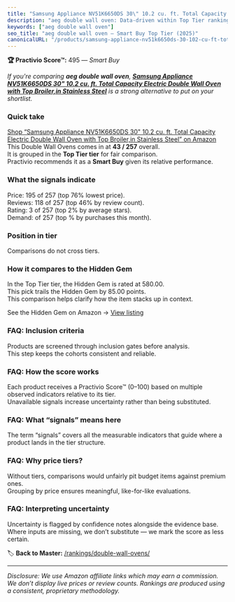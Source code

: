 ```yaml
---
title: "Samsung Appliance NV51K6650DS 30\" 10.2 cu. ft. Total Capacity Electric Double Wall Oven with Top Broiler,in Stainless Steel"
description: "aeg double wall oven: Data-driven within Top Tier ranking using the Practivio Score™. Positioned by quality, value, demand, findability, momentum."
keywords: ["aeg double wall oven"]
seo_title: "aeg double wall oven — Smart Buy Top Tier (2025)"
canonicalURL: "/products/samsung-appliance-nv51k6650ds-30-102-cu-ft-total-capacity-electric-double-wall-oven-with-top-broilerin-stainless-steel-B01MRR0BHQ/"
---
```


**🏆 Practivio Score™:** 495 — _Smart Buy_


*If you're comparing **aeg double wall oven**, **[Samsung Appliance NV51K6650DS 30" 10.2 cu. ft. Total Capacity Electric Double Wall Oven with Top Broiler,in Stainless Steel](https://www.amazon.com/dp/B01MRR0BHQ?tag=practivio-20)** is a strong alternative to put on your shortlist.*
### Quick take
[Shop “Samsung Appliance NV51K6650DS 30" 10.2 cu. ft. Total Capacity Electric Double Wall Oven with Top Broiler,in Stainless Steel” on Amazon](https://www.amazon.com/dp/B01MRR0BHQ?tag=practivio-20)
This Double Wall Ovens comes in at **43 / 257** overall.  
It is grouped in the **Top Tier tier** for fair comparison.  
Practivio recommends it as a **Smart Buy** given its relative performance.

### What the signals indicate
Price: 195 of 257 (top 76% lowest price).  
Reviews: 118 of 257 (top 46% by review count).  
Rating: 3 of 257 (top 2% by average stars).  
Demand:  of 257 (top % by purchases this month).

### Position in tier
Comparisons do not cross tiers.

### How it compares to the Hidden Gem
In the Top Tier tier, the Hidden Gem is rated at 580.00.  
This pick trails the Hidden Gem by 85.00 points.  
This comparison helps clarify how the item stacks up in context.  

See the Hidden Gem on Amazon → [View listing](https://www.amazon.com/dp/B00N45FU58?tag=practivio-20)

### FAQ: Inclusion criteria
Products are screened through inclusion gates before analysis.  
This step keeps the cohorts consistent and reliable.

### FAQ: How the score works
Each product receives a Practivio Score™ (0–100) based on multiple observed indicators relative to its tier.  
Unavailable signals increase uncertainty rather than being substituted.

### FAQ: What “signals” means here
The term “signals” covers all the measurable indicators that guide where a product lands in the tier structure.

### FAQ: Why price tiers?
Without tiers, comparisons would unfairly pit budget items against premium ones.  
Grouping by price ensures meaningful, like-for-like evaluations.

### FAQ: Interpreting uncertainty
Uncertainty is flagged by confidence notes alongside the evidence base.  
Where inputs are missing, we don’t substitute — we mark the score as less certain.


🏷️ **Back to Master:** [/rankings/double-wall-ovens/](/rankings/double-wall-ovens/)

---
_Disclosure: We use Amazon affiliate links which may earn a commission. We don’t display live prices or review counts. Rankings are produced using a consistent, proprietary methodology._
